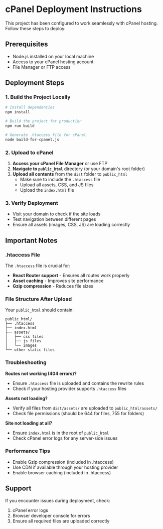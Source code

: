 
# cPanel Deployment Instructions

This project has been configured to work seamlessly with cPanel hosting. Follow these steps to deploy:

## Prerequisites
- Node.js installed on your local machine
- Access to your cPanel hosting account
- File Manager or FTP access

## Deployment Steps

### 1. Build the Project Locally
```bash
# Install dependencies
npm install

# Build the project for production
npm run build

# Generate .htaccess file for cPanel
node build-for-cpanel.js
```

### 2. Upload to cPanel
1. **Access your cPanel File Manager** or use FTP
2. **Navigate to `public_html`** directory (or your domain's root folder)
3. **Upload all contents** from the `dist` folder to `public_html`
   - Make sure to include the `.htaccess` file
   - Upload all assets, CSS, and JS files
   - Upload the `index.html` file

### 3. Verify Deployment
- Visit your domain to check if the site loads
- Test navigation between different pages
- Ensure all assets (images, CSS, JS) are loading correctly

## Important Notes

### .htaccess File
The `.htaccess` file is crucial for:
- **React Router support** - Ensures all routes work properly
- **Asset caching** - Improves site performance
- **Gzip compression** - Reduces file sizes

### File Structure After Upload
Your `public_html` should contain:
```
public_html/
├── .htaccess
├── index.html
├── assets/
│   ├── css files
│   ├── js files
│   └── images
└── other static files
```

### Troubleshooting

**Routes not working (404 errors)?**
- Ensure `.htaccess` file is uploaded and contains the rewrite rules
- Check if your hosting provider supports `.htaccess` files

**Assets not loading?**
- Verify all files from `dist/assets/` are uploaded to `public_html/assets/`
- Check file permissions (should be 644 for files, 755 for folders)

**Site not loading at all?**
- Ensure `index.html` is in the root of `public_html`
- Check cPanel error logs for any server-side issues

### Performance Tips
- Enable Gzip compression (included in .htaccess)
- Use CDN if available through your hosting provider
- Enable browser caching (included in .htaccess)

## Support
If you encounter issues during deployment, check:
1. cPanel error logs
2. Browser developer console for errors
3. Ensure all required files are uploaded correctly
